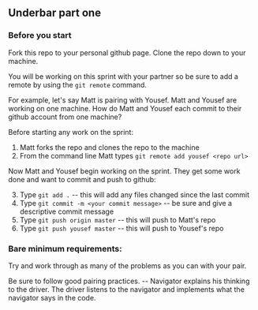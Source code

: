 ## Underbar part one

### Before you start

Fork this repo to your personal github page. Clone the repo down to your machine.

You will be working on this sprint with your partner so be sure to add a remote by using the `git remote` command.

For example, let's say Matt is pairing with Yousef.
Matt and Yousef are working on one machine. How do Matt and Yousef each commit to their github account from one machine?

Before starting any work on the sprint:

1. Matt forks the repo and clones the repo to the machine
2. From the command line Matt types `git remote add yousef <repo url>`

Now Matt and Yousef begin working on the sprint. They get some work done and want to commit and push to github:

3. Type `git add .` -- this will add any files changed since the last commit
4. Type `git commit -m <your commit message>` -- be sure and give a descriptive commit message
5. Type `git push origin master` -- this will push to Matt's repo
6. Type `git push yousef master` -- this will push to Yousef's repo

### Bare minimum requirements:

Try and work through as many of the problems as you can with your pair.

Be sure to follow good pairing practices. -- Navigator explains his thinking to the driver. The driver listens to the navigator and implements what the navigator says in the code.

